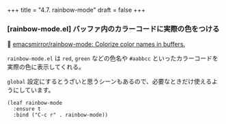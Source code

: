 +++
title = "4.7. rainbow-mode"
draft = false
+++
### [rainbow-mode.el] バッファ内のカラーコードに実際の色をつける
🔗 [emacsmirror/rainbow-mode: Colorize color names in buffers.]( https://github.com/emacsmirror/rainbow-mode) 

`rainbow-mode.el` は `red`, `green` などの色名や `#aabbcc` といったカラーコードを実際の色に表示してくれる。

`global` 設定にするとうざいと思うシーンもあるので、必要なときだけ使えるようにしています。

```elisp
(leaf rainbow-mode
  :ensure t
  :bind ("C-c r" . rainbow-mode))
```
